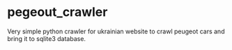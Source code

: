# pegeout_crawler
Very simple python crawler for ukrainian website to crawl peugeot cars and bring it to sqlite3 database.
